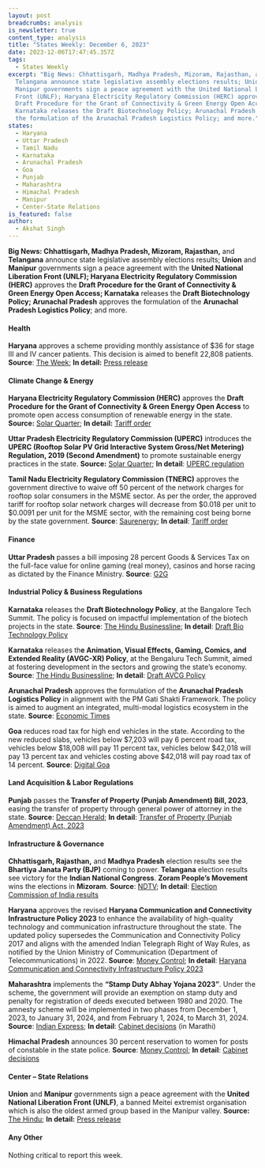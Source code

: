```yaml
---
layout: post
breadcrumbs: analysis
is_newsletter: true
content_type: analysis
title: "States Weekly: December 6, 2023"
date: 2023-12-06T17:47:45.357Z
tags:
  - States Weekly
excerpt: "Big News: Chhattisgarh, Madhya Pradesh, Mizoram, Rajasthan, and
  Telangana announce state legislative assembly elections results; Union and
  Manipur governments sign a peace agreement with the United National Liberation
  Front (UNLF); Haryana Electricity Regulatory Commission (HERC) approves the
  Draft Procedure for the Grant of Connectivity & Green Energy Open Access;
  Karnataka releases the Draft Biotechnology Policy; Arunachal Pradesh approves
  the formulation of the Arunachal Pradesh Logistics Policy; and more."
states:
  - Haryana
  - Uttar Pradesh
  - Tamil Nadu
  - Karnataka
  - Arunachal Pradesh
  - Goa
  - Punjab
  - Maharashtra
  - Himachal Pradesh
  - Manipur
  - Center-State Relations
is_featured: false
author:
  - Akshat Singh
---
```

**Big News: Chhattisgarh, Madhya Pradesh, Mizoram, Rajasthan,** and **Telangana** announce state legislative assembly elections results; **Union** and **Manipur** governments sign a peace agreement with the **United National Liberation Front (UNLF); Haryana Electricity Regulatory Commission (HERC)** approves the **Draft Procedure for the Grant of Connectivity & Green Energy Open Access; Karnataka** releases the **Draft Biotechnology Policy; Arunachal Pradesh** approves the formulation of the **Arunachal Pradesh Logistics Policy**; and more.



#### Health 

**Haryana** approves a scheme providing monthly assistance of $36 for stage III and IV cancer patients. This decision is aimed to benefit 22,808 patients. **Source**: [The Week](https://www.theweek.in/wire-updates/national/2023/11/27/des46-hr-cab-cancer-patients.html); **In detail:** [Press release](https://acrobat.adobe.com/id/urn:aaid:sc:VA6C2:fa498261-9335-4c4d-b2ca-a79aee105b33)



#### Climate Change & Energy

**Haryana Electricity Regulatory Commission (HERC)** approves the **Draft Procedure for the Grant of Connectivity & Green Energy Open Access** to promote open access consumption of renewable energy in the state. **Source:** [Solar Quarter](https://solarquarter.com/2023/11/29/haryana-electricity-regulatory-commission-approves-green-energy-open-access-procedures/); **In detail:** [Tariff order](https://herc.gov.in/WriteReadData/Orders/O20231129.pdf)

**Uttar Pradesh Electricity Regulatory Commission (UPERC)** introduces the **UPERC (Rooftop Solar PV Grid Interactive System Gross/Net Metering) Regulation, 2019 (Second Amendment)** to promote sustainable energy practices in the state. **Source:** [Solar Quarter](https://solarquarter.com/2023/11/29/uperc-empowers-solar-energy-adoption-with-landmark-amendment-to-rooftop-solar-regulations-2019/); **In detail**: [UPERC regulation](https://www.uperc.org/App_File/NotifiedRSPVSecondAmendment-pdf1128202342747AM.pdf)

**Tamil Nadu Electricity Regulatory Commission (TNERC)** approves the government directive to waive off 50 percent of the network charges for rooftop solar consumers in the MSME sector. As per the order, the approved tariff for rooftop solar network charges will decrease from $0.018 per unit to $0.0091 per unit for the MSME sector, with the remaining cost being borne by the state government. **Source**: [Saurenergy](https://www.saurenergy.com/solar-energy-news/tamil-nadu-exempts-50-of-rooftop-solar-network-charges-for-msmes); **In detail**: [Tariff order](http://www.tnerc.gov.in/Orders/files/TO-Order%20No1181120231523.pdf)



#### Finance

**Uttar Pradesh** passes a bill imposing 28 percent Goods & Services Tax on the full-face value for online gaming (real money), casinos and horse racing as dictated by the Finance Ministry. **Source**: [G2G](https://g2g.news/gst-on-online-gaming/uttar-pradesh-passes-bill-implementing-28-gst-for-online-gaming-casinos-and-horse-racing/)



#### Industrial Policy & Business Regulations  

**Karnataka** releases the **Draft Biotechnology Policy**, at the Bangalore Tech Summit. The policy is focused on impactful implementation of the biotech projects in the state. **Source**: [The Hindu Businessline](https://www.thehindubusinessline.com/news/national/karnataka-releases-draft-biotechnology-and-avgc-xr-policy/article67587757.ece); **In detail**: [Draft Bio Technology Policy](https://itbtst.karnataka.gov.in/storage/pdf-files/DraftKarnatakaBiotechnologyPolicy.pdf)

**Karnataka** releases th**e Animation, Visual Effects, Gaming, Comics, and Extended Reality (AVGC-XR) Policy**, at the Bengaluru Tech Summit, aimed at fostering development in the sectors and growing the state’s economy. **Source**: [The Hindu Businessline](https://www.thehindubusinessline.com/news/national/karnataka-releases-draft-biotechnology-and-avgc-xr-policy/article67587757.ece); **In detail**: [Draft AVCG Policy](https://itbtst.karnataka.gov.in/storage/pdf-files/DraftAVGCPolicy.pdf)

**Arunachal Pradesh** approves the formulation of the **Arunachal Pradesh Logistics Policy** in alignment with the PM Gati Shakti Framework. The policy is aimed to augment an integrated, multi-modal logistics ecosystem in the state. **Source**: [Economic Times](https://infra.economictimes.indiatimes.com/news/logistics/state-cabinet-approves-arunachal-pradesh-logistics-policy/105651039)

**Goa** reduces road tax for high end vehicles in the state. According to the new reduced slabs, vehicles below $7,203 will pay 6 percent road tax, vehicles below $18,008 will pay 11 percent tax, vehicles below $42,018 will pay 13 percent tax and vehicles costing above $42,018 will pay road tax of 14 percent. **Source**: [Digital Goa](https://digitalgoa.com/goa-cabinet-slashes-road-tax-on-high-end-vehicles-to-prevent-vehicles-getting-registered-in-puducherry/)



#### Land Acquisition & Labor Regulations  

**Punjab** passes the **Transfer of Property (Punjab Amendment) Bill, 2023**, easing the transfer of property through general power of attorney in the state. **Source**: [Deccan Herald](https://www.deccanherald.com/india/punjab/punjab-assembly-passes-four-bills-including-canal-and-drainage-bill-2790064); **In detail**: [Transfer of Property (Punjab Amendment) Act, 2023](https://punjabassembly.nic.in/(S(qs2vsl0xnv3cq2mryqdbfv0s))/images/docs/AssemblyFiles/16/173/20231020/Documents/15-PLA-2023%20The%20Transfer%20of%20Property%20(Punjab%20Amendment)%20Bill,%202023.pdf)



#### Infrastructure & Governance 

**Chhattisgarh, Rajasthan,** and **Madhya Pradesh** election results see the **Bhartiya Janata Party (BJP)** coming to power. **Telangana** election results see victory for the **Indian National Congress**. **Zoram People’s Movement** wins the elections in **Mizoram**. **Source**: [NDTV](https://www.ndtv.com/india-news/election-results-2023-live-rajasthan-madhya-pradesh-telangana-chhattisgarh-assembly-elections-bjp-congress-brs-4626935); **In detail**: [Election Commission of India results](https://results.eci.gov.in/AcResultGenDecNew2023/index.htm)

**Haryana** approves the revised **Haryana Communication and Connectivity Infrastructure Policy 2023** to enhance the availability of high-quality technology and communication infrastructure throughout the state. The updated policy supersedes the Communication and Connectivity Policy 2017 and aligns with the amended Indian Telegraph Right of Way Rules, as notified by the Union Ministry of Communication (Department of Telecommunications) in 2022. **Source**: [Money Control](https://www.moneycontrol.com/news/economy/policy/haryana-cabinet-approves-revised-communication-and-connectivity-infrastructure-policy-11817841.html); **In detail**: [Haryana Communication and Connectivity Infrastructure Policy 2023](https://acrobat.adobe.com/id/urn:aaid:sc:VA6C2:4a6eff3a-63d4-415c-8bbd-cf4c5ee7960c)

**Maharashtra** implements the **“Stamp Duty Abhay Yojana 2023”**. Under the scheme, the government will provide an exemption on stamp duty and penalty for registration of deeds executed between 1980 and 2020. The amnesty scheme will be implemented in two phases from December 1, 2023, to January 31, 2024, and from February 1, 2024, to March 31, 2024. **Source**: [Indian Express](https://indianexpress.com/article/cities/mumbai/state-to-implement-stamp-duty-abhay-yojana-amnesty-scheme-2023-9047747/); **In detail**: [Cabinet decisions](https://www.maharashtra.gov.in/Upload/PDF/Dt_29_11-2023_Cabinet_Decisions_Meeting_No_54.pdf) (in Marathi)

**Himachal Pradesh** announces 30 percent reservation to women for posts of constable in the state police. **Source**: [Money Control](https://www.moneycontrol.com/news/business/himachal-cabinet-approves-30-reservation-to-women-for-posts-of-constable-11841551.html); **In detail**: [Cabinet decisions](http://himachalpr.gov.in/PressReleaseByYear.aspx?Language=1&ID=32521&Type=2&Date=01/12/2023)



#### Center – State Relations 

**Union** and **Manipur** governments sign a peace agreement with the **United National Liberation Front (UNLF)**, a banned Meitei extremist organisation which is also the oldest armed group based in the Manipur valley. **Source:** [The Hindu](https://www.thehindu.com/news/national/manipurs-oldest-militant-group-unlf-signs-peace-pact-with-government-amit-shah-says-historic-milestone/article67587167.ece); **In detail:** [Press release](https://pib.gov.in/PressReleasePage.aspx?PRID=1980862)

[](https://pib.gov.in/PressReleasePage.aspx?PRID=1980862)

#### Any Other

Nothing critical to report this week.
